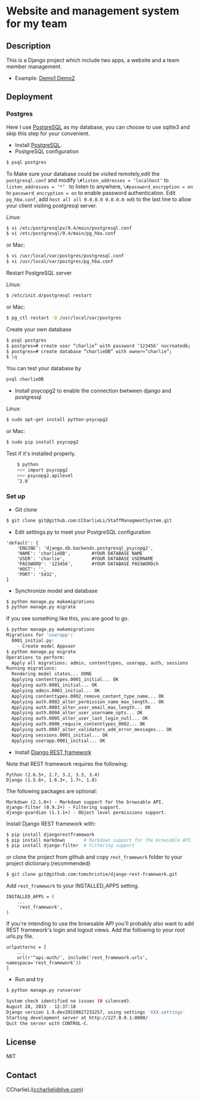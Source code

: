 # Website and management system for my team

## Description

This is a Django project which include two apps, a website and a team member management. 

- Example: [Demo1](http://skyrover.charlieli.cn/),[Demo2](http://skyrover.charlieli.cn/manage/login)


## Deployment

### Postgres

Here I use [PostgreSQL](http://www.postgresql.org/) as my database, you can choose to use sqlite3 and skip this step for your convenient.

- Install [PostgreSQL](http://www.postgresql.org/).
- PostgreSQL configuration

```bash
$ psql postgres
```

To Make sure your database could be visited remotely,edit the `postgresql.conf` and modify `\#listen_addresses = ‘localhost’` to `listen_addresses = ‘*’ ` to listen to anywhere, `\#password_encryption = on` to `password_encryption = on` to enable password authentication. Edit `pg_hba.conf`, add `host all all 0.0.0.0 0.0.0.0 md5` to the last line to allow your client visiting postgresql server.

Linux:

```bash
$ vi /etc/postgresqlpv/9.4/main/postgresql.conf
$ vi /etc/postgresql/9.4/main/pg_hba.conf
```

or Mac:

```bash
$ vi /usr/local/var/postgres/postgresql.conf
$ vi /usr/local/var/postgres/pg_hba.conf
```

Restart PostgreSQL server

Linux:

```bash
$ /etc/init.d/postgresql restart
```

or Mac:

```bash
$ pg_ctl restart -D /usr/local/var/postgres
```

Create your own database

```bash
$ psql postgres
$ postgres=# create user “charlie” with password ‘123456’ nocreatedb;
$ postgres=# create database “charlieDB” with owner=”charlie”;
$ \q
```

You can test your database by

```bash
psql charlieDB
```

- Install psycopg2 to enable the connection bwtween django and postgresql

Linux:

```bash
$ sudo apt-get install python-psycopg2
```

or Mac:

```bash
$ sudo pip install psycopg2
```

Test if it's installed properly.

```bash
    $ python
    >>> import psycopg2
    >>> psycopg2.apilevel
	’2.0′
```

### Set up

- Git clone

```bash
$ git clone git@github.com:CCharlieLi/StaffManagmentSystem.git
```

- Edit settings.py to meet your PostgreSQL configuration

```
'default': {
    'ENGINE': 'django.db.backends.postgresql_psycopg2',
    'NAME': 'charlieDB',        #YOUR DATABASE NAME
    'USER': 'charlie',          #YOUR DATABASE USERNAME
    'PASSWORD': '123456',       #YOUR DATABASE PASSWORDch
    'HOST': '',
    'PORT': '5432',
}
```

- Synchronize model and database

```bash
$ python manage.py makemigrations
$ python manage.py migrate  
```

If you see something like this, you are good to go.

```bash
$ python manage.py makemigrations
Migrations for 'userapp':
  0001_initial.py:
    - Create model Appuser
$ python manage.py migrate       
Operations to perform:
  Apply all migrations: admin, contenttypes, userapp, auth, sessions
Running migrations:
  Rendering model states... DONE
  Applying contenttypes.0001_initial... OK
  Applying auth.0001_initial... OK
  Applying admin.0001_initial... OK
  Applying contenttypes.0002_remove_content_type_name... OK
  Applying auth.0002_alter_permission_name_max_length... OK
  Applying auth.0003_alter_user_email_max_length... OK
  Applying auth.0004_alter_user_username_opts... OK
  Applying auth.0005_alter_user_last_login_null... OK
  Applying auth.0006_require_contenttypes_0002... OK
  Applying auth.0007_alter_validators_add_error_messages... OK
  Applying sessions.0001_initial... OK
  Applying userapp.0001_initial... OK
```

- Install [Django REST framework](http://www.django-rest-framework.org/)

Note that REST framework requires the following:

```
Python (2.6.5+, 2.7, 3.2, 3.3, 3.4)
Django (1.5.6+, 1.6.3+, 1.7+, 1.8)
```

The following packages are optional:

```
Markdown (2.1.0+) - Markdown support for the browsable API.
django-filter (0.9.2+) - Filtering support.
django-guardian (1.1.1+) - Object level permissions support.
```

Install Django REST framework with: 

```bash
$ pip install djangorestframework
$ pip install markdown       # Markdown support for the browsable API.
$ pip install django-filter  # Filtering support
```

or clone the project from github and copy `rest_framework` folder to your project dictionary.(recommended)

```bash
$ git clone git@github.com:tomchristie/django-rest-framework.git
```

Add `rest_framework` to your INSTALLED_APPS setting.

```
INSTALLED_APPS = (
    ...
    'rest_framework',
)
```

If you're intending to use the browsable API you'll probably also want to add REST framework's login and logout views. Add the following to your root urls.py file.

```
urlpatterns = [
    ...
    url(r'^api-auth/', include('rest_framework.urls', namespace='rest_framework'))
]
```


- Run and try

```bash
$ python manage.py runserver

System check identified no issues (0 silenced).
August 28, 2015 - 12:37:18
Django version 1.9.dev20150827233257, using settings 'XXX.settings'
Starting development server at http://127.0.0.1:8000/
Quit the server with CONTROL-C.
```


## License

MIT

## Contact

CCharlieLi(ccharlieli@live.com)


